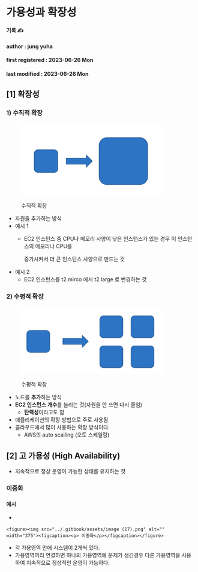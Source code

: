 # 가용성과 확장성

**기록 ✍️**

#### author : jung yuha

#### first registered : 2023-06-26 Mon

#### last modified : 2023-06-26 Mon

## \[1] 확장성

### 1) 수직적 확장

<figure><img src="../.gitbook/assets/image (22).png" alt="" width="375"><figcaption><p> 수직적 확장</p></figcaption></figure>

* 자원을 추가하는 방식
* 예시 1
  *   &#x20;EC2 인스턴스 중 CPU나 메모리 사양이 낮은 인스턴스가 있는 경우 이 인스턴스의 메모리나 CPU를

      증가시켜서 더 큰 인스턴스 사양으로 만드는 것
* 예시 2
  * &#x20;EC2 인스턴스를 t2.mirco 에서 t2.large 로 변경하는 것

### 2) 수평적 확장

<figure><img src="../.gitbook/assets/image (31).png" alt="" width="375"><figcaption><p> 수평적 확장</p></figcaption></figure>

* 노드를 **추가**하는 방식
* **EC2 인스턴스 개수**를 늘리는 것(자원을 안 쓰면 다시 줄임)
  * **탄력성**이라고도 함
* 애플리케이션의 확장 방법으로 주로 사용됨
* 클라우드에서 많이 사용하는 확장 방식이다.
  * AWS의 auto scailing (오토 스케일링)

## \[2] 고 가용성 (High Availability)

* 지속적으로 정상 운영이 가능한 상태를 유지하는 것

### 이중화

#### 예시&#x20;

*

    <figure><img src="../.gitbook/assets/image (17).png" alt="" width="375"><figcaption><p> 이중화</p></figcaption></figure>
* 각 가용영역 안에 시스템이 2개씩 있다.
* 가용영역끼리 연결하면 하나의 가용영역에 문제가 생긴경우 다른 가용영역을 사용하여 지속적으로 정상적인 운영이 가능하다.
